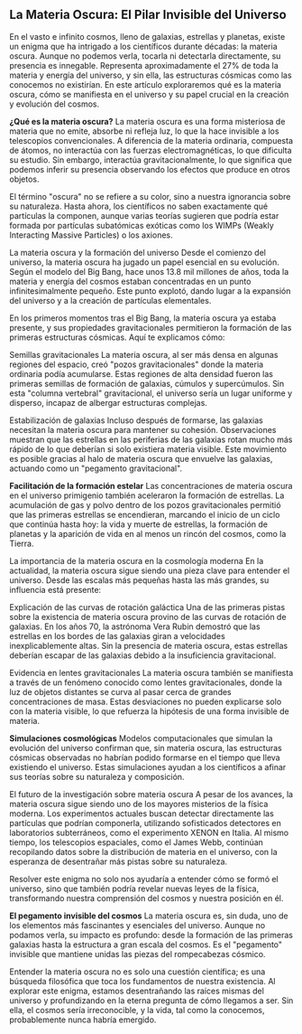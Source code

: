 ## La Materia Oscura: El Pilar Invisible del Universo
En el vasto e infinito cosmos, lleno de galaxias, estrellas y planetas, existe un enigma que ha intrigado a los científicos durante décadas: la materia oscura. Aunque no podemos verla, tocarla ni detectarla directamente, su presencia es innegable. Representa aproximadamente el 27% de toda la materia y energía del universo, y sin ella, las estructuras cósmicas como las conocemos no existirían. En este artículo exploraremos qué es la materia oscura, cómo se manifiesta en el universo y su papel crucial en la creación y evolución del cosmos.

**¿Qué es la materia oscura?**
La materia oscura es una forma misteriosa de materia que no emite, absorbe ni refleja luz, lo que la hace invisible a los telescopios convencionales. A diferencia de la materia ordinaria, compuesta de átomos, no interactúa con las fuerzas electromagnéticas, lo que dificulta su estudio. Sin embargo, interactúa gravitacionalmente, lo que significa que podemos inferir su presencia observando los efectos que produce en otros objetos.

El término "oscura" no se refiere a su color, sino a nuestra ignorancia sobre su naturaleza. Hasta ahora, los científicos no saben exactamente qué partículas la componen, aunque varias teorías sugieren que podría estar formada por partículas subatómicas exóticas como los WIMPs (Weakly Interacting Massive Particles) o los axiones.

La materia oscura y la formación del universo
Desde el comienzo del universo, la materia oscura ha jugado un papel esencial en su evolución. Según el modelo del Big Bang, hace unos 13.8 mil millones de años, toda la materia y energía del cosmos estaban concentradas en un punto infinitesimalmente pequeño. Este punto explotó, dando lugar a la expansión del universo y a la creación de partículas elementales.

En los primeros momentos tras el Big Bang, la materia oscura ya estaba presente, y sus propiedades gravitacionales permitieron la formación de las primeras estructuras cósmicas. Aquí te explicamos cómo:

Semillas gravitacionales
La materia oscura, al ser más densa en algunas regiones del espacio, creó "pozos gravitacionales" donde la materia ordinaria podía acumularse. Estas regiones de alta densidad fueron las primeras semillas de formación de galaxias, cúmulos y supercúmulos. Sin esta "columna vertebral" gravitacional, el universo sería un lugar uniforme y disperso, incapaz de albergar estructuras complejas.

Estabilización de galaxias
Incluso después de formarse, las galaxias necesitan la materia oscura para mantener su cohesión. Observaciones muestran que las estrellas en las periferias de las galaxias rotan mucho más rápido de lo que deberían si solo existiera materia visible. Este movimiento es posible gracias al halo de materia oscura que envuelve las galaxias, actuando como un "pegamento gravitacional".

**Facilitación de la formación estelar**
Las concentraciones de materia oscura en el universo primigenio también aceleraron la formación de estrellas. La acumulación de gas y polvo dentro de los pozos gravitacionales permitió que las primeras estrellas se encendieran, marcando el inicio de un ciclo que continúa hasta hoy: la vida y muerte de estrellas, la formación de planetas y la aparición de vida en al menos un rincón del cosmos, como la Tierra.

La importancia de la materia oscura en la cosmología moderna
En la actualidad, la materia oscura sigue siendo una pieza clave para entender el universo. Desde las escalas más pequeñas hasta las más grandes, su influencia está presente:

Explicación de las curvas de rotación galáctica
Una de las primeras pistas sobre la existencia de materia oscura provino de las curvas de rotación de galaxias. En los años 70, la astrónoma Vera Rubin demostró que las estrellas en los bordes de las galaxias giran a velocidades inexplicablemente altas. Sin la presencia de materia oscura, estas estrellas deberían escapar de las galaxias debido a la insuficiencia gravitacional.

Evidencia en lentes gravitacionales
La materia oscura también se manifiesta a través de un fenómeno conocido como lentes gravitacionales, donde la luz de objetos distantes se curva al pasar cerca de grandes concentraciones de masa. Estas desviaciones no pueden explicarse solo con la materia visible, lo que refuerza la hipótesis de una forma invisible de materia.

**Simulaciones cosmológicas**
Modelos computacionales que simulan la evolución del universo confirman que, sin materia oscura, las estructuras cósmicas observadas no habrían podido formarse en el tiempo que lleva existiendo el universo. Estas simulaciones ayudan a los científicos a afinar sus teorías sobre su naturaleza y composición.

El futuro de la investigación sobre materia oscura
A pesar de los avances, la materia oscura sigue siendo uno de los mayores misterios de la física moderna. Los experimentos actuales buscan detectar directamente las partículas que podrían componerla, utilizando sofisticados detectores en laboratorios subterráneos, como el experimento XENON en Italia. Al mismo tiempo, los telescopios espaciales, como el James Webb, continúan recopilando datos sobre la distribución de materia en el universo, con la esperanza de desentrañar más pistas sobre su naturaleza.

Resolver este enigma no solo nos ayudaría a entender cómo se formó el universo, sino que también podría revelar nuevas leyes de la física, transformando nuestra comprensión del cosmos y nuestra posición en él.

 **El pegamento invisible del cosmos**
La materia oscura es, sin duda, uno de los elementos más fascinantes y esenciales del universo. Aunque no podamos verla, su impacto es profundo: desde la formación de las primeras galaxias hasta la estructura a gran escala del cosmos. Es el "pegamento" invisible que mantiene unidas las piezas del rompecabezas cósmico.

Entender la materia oscura no es solo una cuestión científica; es una búsqueda filosófica que toca los fundamentos de nuestra existencia. Al explorar este enigma, estamos desentrañando las raíces mismas del universo y profundizando en la eterna pregunta de cómo llegamos a ser. Sin ella, el cosmos sería irreconocible, y la vida, tal como la conocemos, probablemente nunca habría emergido.